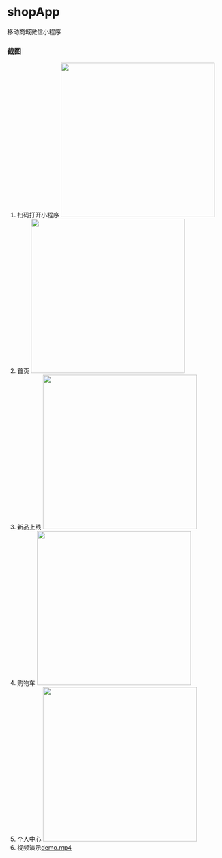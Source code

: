# shopApp
移动商城微信小程序
### 截图


1. 扫码打开小程序
    <img src="https://raw.githubusercontent.com/moyanxiu/shopApp/master/demo/1.jpg" width="360"/>
2. 首页
    <img src="https://raw.githubusercontent.com/moyanxiu/shopApp/master/demo/2.jpg" width="360"/>
3. 新品上线
    <img src="https://raw.githubusercontent.com/moyanxiu/shopApp/master/demo/3.jpg" width="360"/>
4. 购物车
    <img src="https://raw.githubusercontent.com/moyanxiu/shopApp/master/demo/4.png" width="360"/>
5. 个人中心
    <img src="https://raw.githubusercontent.com/moyanxiu/shopApp/master/demo/4.png" width="360"/>
6. 视频演示[demo.mp4](https://github.com/moyanxiu/shopApp/blob/master/demo/demo.mp4?raw=true)